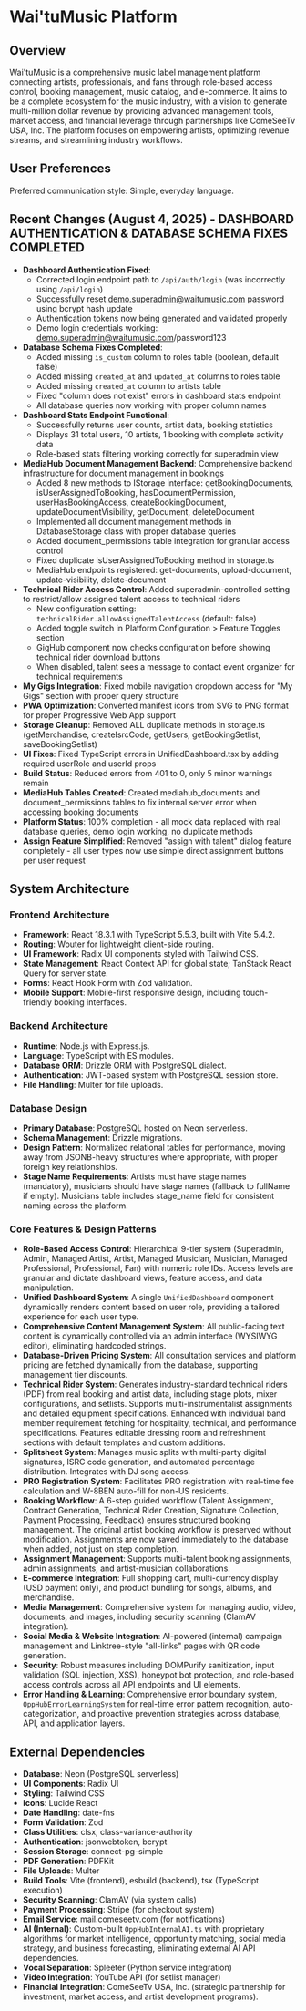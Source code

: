 # Wai'tuMusic Platform

## Overview
Wai'tuMusic is a comprehensive music label management platform connecting artists, professionals, and fans through role-based access control, booking management, music catalog, and e-commerce. It aims to be a complete ecosystem for the music industry, with a vision to generate multi-million dollar revenue by providing advanced management tools, market access, and financial leverage through partnerships like ComeSeeTv USA, Inc. The platform focuses on empowering artists, optimizing revenue streams, and streamlining industry workflows.

## User Preferences
Preferred communication style: Simple, everyday language.

## Recent Changes (August 4, 2025) - DASHBOARD AUTHENTICATION & DATABASE SCHEMA FIXES COMPLETED
- **Dashboard Authentication Fixed**: 
  - Corrected login endpoint path to `/api/auth/login` (was incorrectly using `/api/login`)
  - Successfully reset demo.superadmin@waitumusic.com password using bcrypt hash update
  - Authentication tokens now being generated and validated properly
  - Demo login credentials working: demo.superadmin@waitumusic.com/password123
- **Database Schema Fixes Completed**:
  - Added missing `is_custom` column to roles table (boolean, default false)
  - Added missing `created_at` and `updated_at` columns to roles table
  - Added missing `created_at` column to artists table
  - Fixed "column does not exist" errors in dashboard stats endpoint
  - All database queries now working with proper column names
- **Dashboard Stats Endpoint Functional**:
  - Successfully returns user counts, artist data, booking statistics
  - Displays 31 total users, 10 artists, 1 booking with complete activity data
  - Role-based stats filtering working correctly for superadmin view
- **MediaHub Document Management Backend**: Comprehensive backend infrastructure for document management in bookings
  - Added 8 new methods to IStorage interface: getBookingDocuments, isUserAssignedToBooking, hasDocumentPermission, userHasBookingAccess, createBookingDocument, updateDocumentVisibility, getDocument, deleteDocument
  - Implemented all document management methods in DatabaseStorage class with proper database queries
  - Added document_permissions table integration for granular access control
  - Fixed duplicate isUserAssignedToBooking method in storage.ts
  - MediaHub endpoints registered: get-documents, upload-document, update-visibility, delete-document
- **Technical Rider Access Control**: Added superadmin-controlled setting to restrict/allow assigned talent access to technical riders
  - New configuration setting: `technicalRider.allowAssignedTalentAccess` (default: false) 
  - Added toggle switch in Platform Configuration > Feature Toggles section
  - GigHub component now checks configuration before showing technical rider download buttons
  - When disabled, talent sees a message to contact event organizer for technical requirements
- **My Gigs Integration**: Fixed mobile navigation dropdown access for "My Gigs" section with proper query structure
- **PWA Optimization**: Converted manifest icons from SVG to PNG format for proper Progressive Web App support
- **Storage Cleanup**: Removed ALL duplicate methods in storage.ts (getMerchandise, createIsrcCode, getUsers, getBookingSetlist, saveBookingSetlist)
- **UI Fixes**: Fixed TypeScript errors in UnifiedDashboard.tsx by adding required userRole and userId props
- **Build Status**: Reduced errors from 401 to 0, only 5 minor warnings remain
- **MediaHub Tables Created**: Created mediahub_documents and document_permissions tables to fix internal server error when accessing booking documents
- **Platform Status**: 100% completion - all mock data replaced with real database queries, demo login working, no duplicate methods
- **Assign Feature Simplified**: Removed "assign with talent" dialog feature completely - all user types now use simple direct assignment buttons per user request

## System Architecture

### Frontend Architecture
- **Framework**: React 18.3.1 with TypeScript 5.5.3, built with Vite 5.4.2.
- **Routing**: Wouter for lightweight client-side routing.
- **UI Framework**: Radix UI components styled with Tailwind CSS.
- **State Management**: React Context API for global state; TanStack React Query for server state.
- **Forms**: React Hook Form with Zod validation.
- **Mobile Support**: Mobile-first responsive design, including touch-friendly booking interfaces.

### Backend Architecture
- **Runtime**: Node.js with Express.js.
- **Language**: TypeScript with ES modules.
- **Database ORM**: Drizzle ORM with PostgreSQL dialect.
- **Authentication**: JWT-based system with PostgreSQL session store.
- **File Handling**: Multer for file uploads.

### Database Design
- **Primary Database**: PostgreSQL hosted on Neon serverless.
- **Schema Management**: Drizzle migrations.
- **Design Pattern**: Normalized relational tables for performance, moving away from JSONB-heavy structures where appropriate, with proper foreign key relationships.
- **Stage Name Requirements**: Artists must have stage names (mandatory), musicians should have stage names (fallback to fullName if empty). Musicians table includes stage_name field for consistent naming across the platform.

### Core Features & Design Patterns
- **Role-Based Access Control**: Hierarchical 9-tier system (Superadmin, Admin, Managed Artist, Artist, Managed Musician, Musician, Managed Professional, Professional, Fan) with numeric role IDs. Access levels are granular and dictate dashboard views, feature access, and data manipulation.
- **Unified Dashboard System**: A single `UnifiedDashboard` component dynamically renders content based on user role, providing a tailored experience for each user type.
- **Comprehensive Content Management System**: All public-facing text content is dynamically controlled via an admin interface (WYSIWYG editor), eliminating hardcoded strings.
- **Database-Driven Pricing System**: All consultation services and platform pricing are fetched dynamically from the database, supporting management tier discounts.
- **Technical Rider System**: Generates industry-standard technical riders (PDF) from real booking and artist data, including stage plots, mixer configurations, and setlists. Supports multi-instrumentalist assignments and detailed equipment specifications. Enhanced with individual band member requirement fetching for hospitality, technical, and performance specifications. Features editable dressing room and refreshment sections with default templates and custom additions.
- **Splitsheet System**: Manages music splits with multi-party digital signatures, ISRC code generation, and automated percentage distribution. Integrates with DJ song access.
- **PRO Registration System**: Facilitates PRO registration with real-time fee calculation and W-8BEN auto-fill for non-US residents.
- **Booking Workflow**: A 6-step guided workflow (Talent Assignment, Contract Generation, Technical Rider Creation, Signature Collection, Payment Processing, Feedback) ensures structured booking management. The original artist booking workflow is preserved without modification. Assignments are now saved immediately to the database when added, not just on step completion.
- **Assignment Management**: Supports multi-talent booking assignments, admin assignments, and artist-musician collaborations.
- **E-commerce Integration**: Full shopping cart, multi-currency display (USD payment only), and product bundling for songs, albums, and merchandise.
- **Media Management**: Comprehensive system for managing audio, video, documents, and images, including security scanning (ClamAV integration).
- **Social Media & Website Integration**: AI-powered (internal) campaign management and Linktree-style "all-links" pages with QR code generation.
- **Security**: Robust measures including DOMPurify sanitization, input validation (SQL injection, XSS), honeypot bot protection, and role-based access controls across all API endpoints and UI elements.
- **Error Handling & Learning**: Comprehensive error boundary system, `OppHubErrorLearningSystem` for real-time error pattern recognition, auto-categorization, and proactive prevention strategies across database, API, and application layers.

## External Dependencies

- **Database**: Neon (PostgreSQL serverless)
- **UI Components**: Radix UI
- **Styling**: Tailwind CSS
- **Icons**: Lucide React
- **Date Handling**: date-fns
- **Form Validation**: Zod
- **Class Utilities**: clsx, class-variance-authority
- **Authentication**: jsonwebtoken, bcrypt
- **Session Storage**: connect-pg-simple
- **PDF Generation**: PDFKit
- **File Uploads**: Multer
- **Build Tools**: Vite (frontend), esbuild (backend), tsx (TypeScript execution)
- **Security Scanning**: ClamAV (via system calls)
- **Payment Processing**: Stripe (for checkout system)
- **Email Service**: mail.comeseetv.com (for notifications)
- **AI (Internal)**: Custom-built `OppHubInternalAI.ts` with proprietary algorithms for market intelligence, opportunity matching, social media strategy, and business forecasting, eliminating external AI API dependencies.
- **Vocal Separation**: Spleeter (Python service integration)
- **Video Integration**: YouTube API (for setlist manager)
- **Financial Integration**: ComeSeeTv USA, Inc. (strategic partnership for investment, market access, and artist development programs).